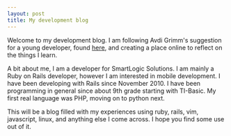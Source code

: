 ```yaml
---
layout: post
title: My development blog
---
```


Welcome to my development blog. I am following Avdi Grimm's suggestion for a young developer, found [here](http://avdi.org/devblog/2011/08/19/letter-to-a-young-developer/), and creating a place online to reflect on the things I learn.

A bit about me, I am a developer for SmartLogic Solutions. I am mainly a Ruby on Rails developer, however I am interested in mobile development. I have been developing with Rails since November 2010. I have been programming in general since about 9th grade starting with TI-Basic. My first real language was PHP, moving on to python next.

This will be a blog filled with my experiences using ruby, rails, vim, javascript, linux, and anything else I come across. I hope you find some use out of it.
